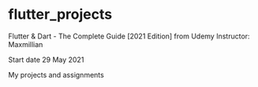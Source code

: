 # flutter_projects

Flutter & Dart - The Complete Guide [2021 Edition]
from Udemy
Instructor: Maxmillian

Start date 29 May 2021

My projects and assignments
